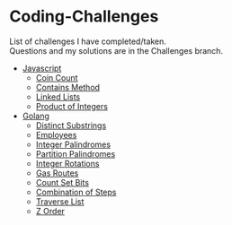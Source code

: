 # Coding-Challenges
List of challenges I have completed/taken.<br />
Questions and my solutions are in the Challenges branch.
- [Javascript](../../tree/Challenges/Javascript)
  - [Coin Count](../../tree/Challenges/Javascript/Coins)
  - [Contains Method](../../tree/Challenges/Javascript/Contains)
  - [Linked Lists](../../tree/Challenges/Javascript/Linked%20Lists)
  - [Product of Integers](../../tree/Challenges/Javascript/Product)<br />
- [Golang](../../tree/Challenges/Golang)
  - [Distinct Substrings](../../tree/Challenges/Golang/Distinct)
  - [Employees](../../tree/Challenges/Golang/Employees)
  - [Integer Palindromes](../../tree/Challenges/Golang/Palindrome)
  - [Partition Palindromes](../../tree/Challenges/Golang/Partition)
  - [Integer Rotations](../../tree/Challenges/Golang/Rotations)
  - [Gas Routes](../../tree/Challenges/Golang/Routes)
  - [Count Set Bits](../../tree/Challenges/Golang/Set%20Bits)
  - [Combination of Steps](../../tree/Challenges/Golang/Stairs)
  - [Traverse List](../../tree/Challenges/Golang/Traverse%20Linked%20List)
  - [Z Order](../../tree/Challenges/Golang/Z_Order)<br />

